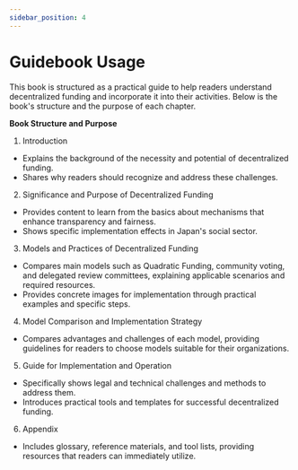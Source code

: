 ```yaml
---
sidebar_position: 4
---
```


# Guidebook Usage

This book is structured as a practical guide to help readers understand decentralized funding and incorporate it into their activities. Below is the book's structure and the purpose of each chapter.

**Book Structure and Purpose**

1. Introduction

* Explains the background of the necessity and potential of decentralized funding.
* Shares why readers should recognize and address these challenges.

2. Significance and Purpose of Decentralized Funding

* Provides content to learn from the basics about mechanisms that enhance transparency and fairness.
* Shows specific implementation effects in Japan's social sector.

3. Models and Practices of Decentralized Funding

* Compares main models such as Quadratic Funding, community voting, and delegated review committees, explaining applicable scenarios and required resources.
* Provides concrete images for implementation through practical examples and specific steps.

4. Model Comparison and Implementation Strategy

* Compares advantages and challenges of each model, providing guidelines for readers to choose models suitable for their organizations.

5. Guide for Implementation and Operation

* Specifically shows legal and technical challenges and methods to address them.
* Introduces practical tools and templates for successful decentralized funding.

6. Appendix

* Includes glossary, reference materials, and tool lists, providing resources that readers can immediately utilize. 